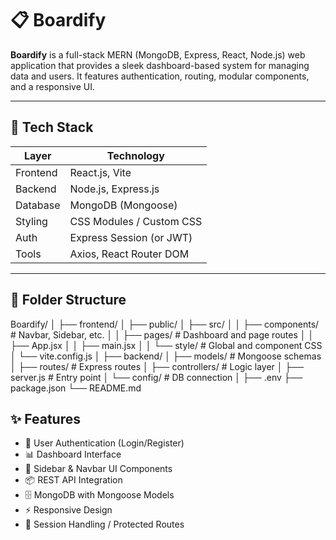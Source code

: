 # 📋 Boardify

**Boardify** is a full-stack MERN (MongoDB, Express, React, Node.js) web application that provides a sleek dashboard-based system for managing data and users. It features authentication, routing, modular components, and a responsive UI.

---

## 🚀 Tech Stack

| Layer      | Technology         |
|------------|--------------------|
| Frontend   | React.js, Vite     |
| Backend    | Node.js, Express.js|
| Database   | MongoDB (Mongoose) |
| Styling    | CSS Modules / Custom CSS |
| Auth       | Express Session (or JWT) |
| Tools      | Axios, React Router DOM |

---

## 📂 Folder Structure

Boardify/
│
├── frontend/
│ ├── public/
│ ├── src/
│ │ ├── components/ # Navbar, Sidebar, etc.
│ │ ├── pages/ # Dashboard and page routes
│ │ ├── App.jsx
│ │ ├── main.jsx
│ │ └── style/ # Global and component CSS
│ └── vite.config.js
│
├── backend/
│ ├── models/ # Mongoose schemas
│ ├── routes/ # Express routes
│ ├── controllers/ # Logic layer
│ ├── server.js # Entry point
│ └── config/ # DB connection
│
├── .env
├── package.json
└── README.md

## ✨ Features

- 🔐 User Authentication (Login/Register)
- 📊 Dashboard Interface
- 🧭 Sidebar & Navbar UI Components
- 📦 REST API Integration
- 🗄 MongoDB with Mongoose Models
- ⚡ Responsive Design
- 🔄 Session Handling / Protected Routes


